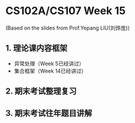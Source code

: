 # CS102A/CS107 Week 15
(Based on the slides from Prof.Yepang LIU(刘烨庞))        

## 1. 理论课内容框架
- 异常处理（Week 5已经讲过）
- 集合框架（Week 14已经讲过）

## 2. 期末考试整理复习

## 3. 期末考试往年题目讲解
